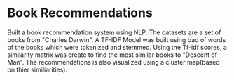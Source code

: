 # Book Recommendations
Built a book recommendation system using NLP. The datasets are a set of books from "Charles Darwin". A TF-IDF Model was built using bad of words of the books which were tokenized and stemmed. Using the Tf-idf scores, a similarity matrix was create to find the most similar books to "Descent of Man". The recommendations is also visualized using a cluster map(based on thier similiarities). 
